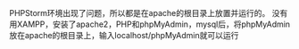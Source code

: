 PHPStorm环境出现了问题，所以都是在apache的根目录上放置并运行的。
没有用XAMPP，安装了apache2，PHP和phpMyAdmin，mysql后，将phpMyAdmin放在apache的根目录上，输入localhost/phpMyAdmin就可以运行